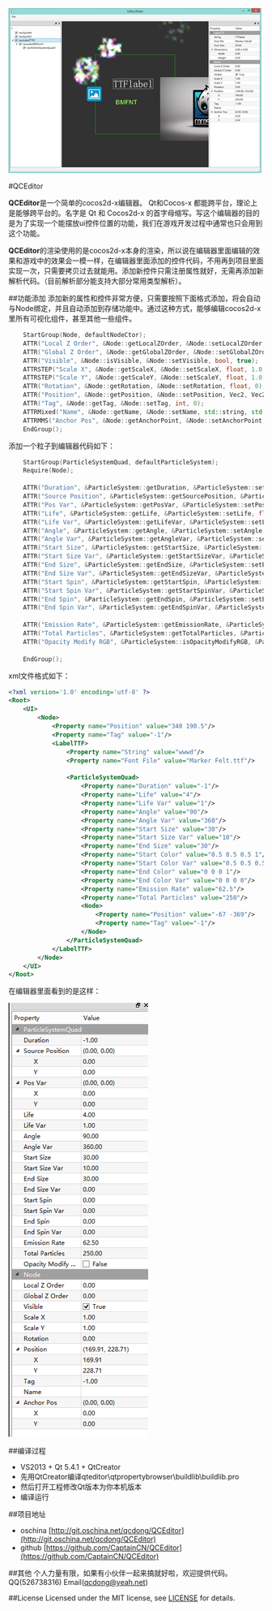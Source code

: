 ![preview][]

#QCEditor

**QCEditor**是一个简单的cocos2d-x编辑器。 Qt和Cocos-x 都能跨平台，理论上是能够跨平台的。名字是 Qt 和 Cocos2d-x 的首字母缩写。写这个编辑器的目的是为了实现一个能摆放ui控件位置的功能，我们在游戏开发过程中通常也只会用到这个功能。

**QCEditor**的渲染使用的是cocos2d-x本身的渲染，所以说在编辑器里面编辑的效果和游戏中的效果会一模一样，在编辑器里面添加的控件代码，不用再到项目里面实现一次，只需要拷贝过去就能用。添加新控件只需注册属性就好，无需再添加新解析代码。（目前解析部分能支持大部分常用类型解析）。

##功能添加
添加新的属性和控件非常方便，只需要按照下面格式添加，将会自动与Node绑定，并且自动添加到存储功能中。通过这种方式，能够编辑cocos2d-x里所有可视化组件，甚至其他一些组件。

```C++
	StartGroup(Node, defaultNodeCtor);
	ATTR("Local Z Order", &Node::getLocalZOrder, &Node::setLocalZOrder, int, 0);
	ATTR("Global Z Order", &Node::getGlobalZOrder, &Node::setGlobalZOrder, float, 0.0f);
	ATTR("Visible", &Node::isVisible, &Node::setVisible, bool, true);
	ATTRSTEP("Scale X", &Node::getScaleX, &Node::setScaleX, float, 1.0, 0.1);
	ATTRSTEP("Scale Y", &Node::getScaleY, &Node::setScaleY, float, 1.0, 0.1);
	ATTR("Rotation", &Node::getRotation, &Node::setRotation, float, 0);
	ATTR("Position", &Node::getPosition, &Node::setPosition, Vec2, Vec2(0, 0));
	ATTR("Tag", &Node::getTag, &Node::setTag, int, 0);
	ATTRMixed("Name", &Node::getName, &Node::setName, std::string, std::string());
	ATTRMMS("Anchor Pos", &Node::getAnchorPoint, &Node::setAnchorPoint, Vec2, Vec2(0, 0), Vec2(0, 0), Vec2(1, 1), Vec2(0.1, 0.1));
	EndGroup();
```

添加一个粒子到编辑器代码如下：
```C++
	StartGroup(ParticleSystemQuad, defaultParticleSystem);
	Require(Node);

	ATTR("Duration", &ParticleSystem::getDuration, &ParticleSystem::setDuration, float, 0);
	ATTR("Source Position", &ParticleSystem::getSourcePosition, &ParticleSystem::setSourcePosition, Vec2, Vec2(0,0));
	ATTR("Pos Var", &ParticleSystem::getPosVar, &ParticleSystem::setPosVar, Vec2, Vec2(0, 0));
	ATTR("Life", &ParticleSystem::getLife, &ParticleSystem::setLife, float, 0);
	ATTR("Life Var", &ParticleSystem::getLifeVar, &ParticleSystem::setLifeVar, float, 0);
	ATTR("Angle", &ParticleSystem::getAngle, &ParticleSystem::setAngle, float, 0);
	ATTR("Angle Var", &ParticleSystem::getAngleVar, &ParticleSystem::setAngleVar, float, 0);
	ATTR("Start Size", &ParticleSystem::getStartSize, &ParticleSystem::setStartSize, float, 0);
	ATTR("Start Size Var", &ParticleSystem::getStartSizeVar, &ParticleSystem::setStartSizeVar, float, 0);
	ATTR("End Size", &ParticleSystem::getEndSize, &ParticleSystem::setEndSize, float, 0);
	ATTR("End Size Var", &ParticleSystem::getEndSizeVar, &ParticleSystem::setEndSizeVar, float, 0);
	ATTR("Start Spin", &ParticleSystem::getStartSpin, &ParticleSystem::setStartSpin, float, 0);
	ATTR("Start Spin Var", &ParticleSystem::getStartSpinVar, &ParticleSystem::setStartSpinVar, float, 0);
	ATTR("End Spin", &ParticleSystem::getEndSpin, &ParticleSystem::setEndSpin, float, 0);
	ATTR("End Spin Var", &ParticleSystem::getEndSpinVar, &ParticleSystem::setEndSpinVar, float, 0);

	ATTR("Emission Rate", &ParticleSystem::getEmissionRate, &ParticleSystem::setEmissionRate, float, 0);
	ATTR("Total Particles", &ParticleSystem::getTotalParticles, &ParticleSystem::setTotalParticles, int, 0);
	ATTR("Opacity Modify RGB", &ParticleSystem::isOpacityModifyRGB, &ParticleSystem::setOpacityModifyRGB, bool, false);

	EndGroup();
```

xml文件格式如下：

```XML
<?xml version='1.0' encoding='utf-8' ?>
<Root>
	<UI>
		<Node>
			<Property name="Position" value="340 190.5"/>
			<Property name="Tag" value="-1"/>
			<LabelTTF>
				<Property name="String" value="wwwd"/>
				<Property name="Font File" value="Marker Felt.ttf"/>
				
				<ParticleSystemQuad>
					<Property name="Duration" value="-1"/>
					<Property name="Life" value="4"/>
					<Property name="Life Var" value="1"/>
					<Property name="Angle" value="90"/>
					<Property name="Angle Var" value="360"/>
					<Property name="Start Size" value="30"/>
					<Property name="Start Size Var" value="10"/>
					<Property name="End Size" value="30"/>
					<Property name="Start Color" value="0.5 0.5 0.5 1"/>
					<Property name="Start Color Var" value="0.5 0.5 0.5 0"/>
					<Property name="End Color" value="0 0 0 1"/>
					<Property name="End Color Var" value="0 0 0 0"/>
					<Property name="Emission Rate" value="62.5"/>
					<Property name="Total Particles" value="250"/>
					<Node>
						<Property name="Position" value="-67 -369"/>
						<Property name="Tag" value="-1"/>
					</Node>
				</ParticleSystemQuad>
			</LabelTTF>
		</Node>
	</UI>
</Root>

```

在编辑器里面看到的是这样：

![attr][]


##编译过程
* VS2013 + Qt 5.4.1 + QtCreator
* 先用QtCreator编译qteditor\qtpropertybrowser\buildlib\buildlib.pro
* 然后打开工程修改Qt版本为你本机版本
* 编译运行

##项目地址

* oschina  [http://git.oschina.net/qcdong/QCEditor](http://git.oschina.net/qcdong/QCEditor)
* github   [https://github.com/CaptainCN/QCEditor](https://github.com/CaptainCN/QCEditor)


##其他
个人力量有限，如果有小伙伴一起来搞就好啦，欢迎提供代码。QQ(526738316) Email(qcdong@yeah.net)

##License
Licensed under the MIT license, see [LICENSE](LICENSE) for details.


[preview]: images/preview.jpg
[attr]: images/attr.png